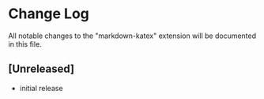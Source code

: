 # Change Log
All notable changes to the "markdown-katex" extension will be documented in this file.


## [Unreleased]
- initial release